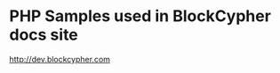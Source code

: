 PHP Samples used in BlockCypher docs site
=========================================

http://dev.blockcypher.com